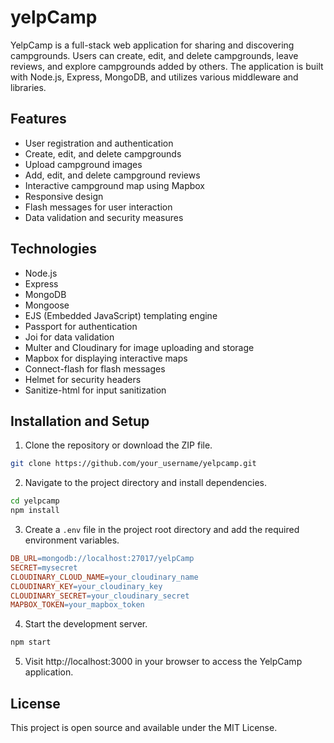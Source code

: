 # yelpCamp

YelpCamp is a full-stack web application for sharing and discovering campgrounds. Users can create, edit, and delete campgrounds, leave reviews, and explore campgrounds added by others. The application is built with Node.js, Express, MongoDB, and utilizes various middleware and libraries.

## Features

- User registration and authentication
- Create, edit, and delete campgrounds
- Upload campground images
- Add, edit, and delete campground reviews
- Interactive campground map using Mapbox
- Responsive design
- Flash messages for user interaction
- Data validation and security measures

## Technologies

- Node.js
- Express
- MongoDB
- Mongoose
- EJS (Embedded JavaScript) templating engine
- Passport for authentication
- Joi for data validation
- Multer and Cloudinary for image uploading and storage
- Mapbox for displaying interactive maps
- Connect-flash for flash messages
- Helmet for security headers
- Sanitize-html for input sanitization

## Installation and Setup

1. Clone the repository or download the ZIP file.

```bash
git clone https://github.com/your_username/yelpcamp.git
```

2. Navigate to the project directory and install dependencies.

```bash
cd yelpcamp
npm install
```

3. Create a `.env` file in the project root directory and add the required environment variables.

```makefile
DB_URL=mongodb://localhost:27017/yelpCamp
SECRET=mysecret
CLOUDINARY_CLOUD_NAME=your_cloudinary_name
CLOUDINARY_KEY=your_cloudinary_key
CLOUDINARY_SECRET=your_cloudinary_secret
MAPBOX_TOKEN=your_mapbox_token
```

4. Start the development server.

```bash
npm start
```

5. Visit http://localhost:3000 in your browser to access the YelpCamp application.

## License

This project is open source and available under the MIT License.
